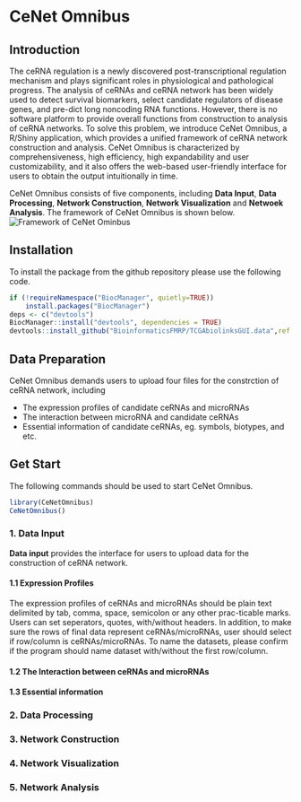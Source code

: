 # CeNet Omnibus
## Introduction
The ceRNA regulation is a newly discovered post-transcriptional regulation mechanism and plays significant roles in physiological and pathological progress. The analysis of ceRNAs and ceRNA network has been widely used to detect survival biomarkers, select candidate regulators of disease genes, and pre-dict long noncoding RNA functions. However, there is no software platform to provide overall functions from construction to analysis of ceRNA networks. To solve this problem, we introduce CeNet Omnibus, a R/Shiny application, which provides a unified framework of ceRNA network construction and analysis. CeNet Omnibus is characterized by comprehensiveness, high efficiency, high expandability and user customizability, and it also offers the web-based user-friendly interface for users to obtain the output intuitionally in time.

CeNet Omnibus consists of five components, including **Data Input**, **Data Processing**, **Network Construction**, **Network Visualization** and **Netwoek Analysis**. The framework of CeNet Omnibus is shown below.
![Framework of CeNet Ominbus](https://github.com/william0701/Figures/blob/master/CeNet%20Omnibus/framework.svg "Framework of CeNet Ominbus")
## Installation
To install the package from the github repository please use the following code.
```r
if (!requireNamespace("BiocManager", quietly=TRUE))
    install.packages("BiocManager")
deps <- c("devtools")
BiocManager::install("devtools", dependencies = TRUE)
devtools::install_github("BioinformaticsFMRP/TCGAbiolinksGUI.data",ref = "R_3.4")
````
## Data Preparation
CeNet Omnibus demands users to upload four files for the constrction of ceRNA network, including 
- The expression profiles of candidate ceRNAs and microRNAs
- The interaction between microRNA and candidate ceRNAs
- Essential information of candidate ceRNAs, eg. symbols, biotypes, and etc.

## Get Start
The following commands should be used to start CeNet Omnibus.
```r
library(CeNetOmnibus)
CeNetOmnibus()
```
### 1. Data Input
**Data input** provides the interface for users to upload data for the construction of ceRNA network.
#### 1.1 Expression Profiles
The expression profiles of ceRNAs and microRNAs should be plain text delimited by tab, comma, space, semicolon or any other prac-ticable marks. Users can set seperators, quotes, with/without headers. In addition, to make sure the rows of final data represent ceRNAs/microRNAs, user should select if row/column is ceRNAs/microRNAs. To name the datasets, please confirm if the program should name dataset with/without the first row/column.

#### 1.2 The Interaction between ceRNAs and microRNAs
#### 1.3 Essential information
### 2. Data Processing
### 3. Network Construction
### 4. Network Visualization
### 5. Network Analysis
